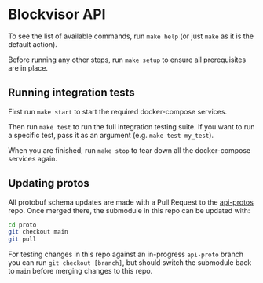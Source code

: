# Blockvisor API

To see the list of available commands, run `make help` (or just `make` as it is
the default action).

Before running any other steps, run `make setup` to ensure all prerequisites are
in place.

## Running integration tests

First run `make start` to start the required docker-compose services.

Then run `make test` to run the full integration testing suite. If you want to
run a specific test, pass it as an argument (e.g. `make test my_test`).

When you are finished, run `make stop` to tear down all the docker-compose
services again.

## Updating protos

All protobuf schema updates are made with a Pull Request to the
[api-protos](https://github.com/blockjoy/api-proto) repo. Once merged there, the
submodule in this repo can be updated with:

``` sh
cd proto
git checkout main
git pull
```

For testing changes in this repo against an in-progress `api-proto` branch you
can run `git checkout [branch]`, but should switch the submodule back to `main`
before merging changes to this repo.
